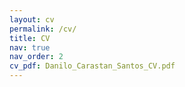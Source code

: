 ```yaml
---
layout: cv
permalink: /cv/
title: CV
nav: true
nav_order: 2
cv_pdf: Danilo_Carastan_Santos_CV.pdf
---
```

